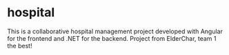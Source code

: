 # hospital
This is a collaborative hospital management project developed with Angular for the frontend and .NET for the backend. 
Project from ElderChar, team 1 the best!
